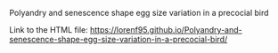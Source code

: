 Polyandry and senescence shape egg size variation in a precocial bird

Link to the HTML file: https://lorenf95.github.io/Polyandry-and-senescence-shape-egg-size-variation-in-a-precocial-bird/
